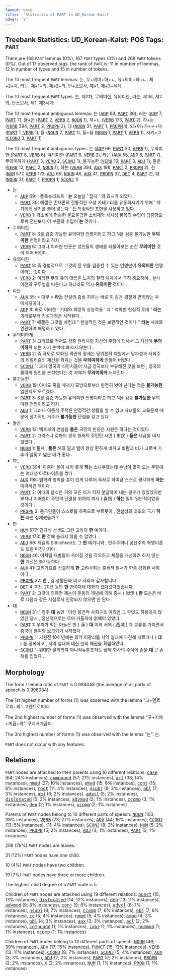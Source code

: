 ```yaml
---
layout: base
title:  'Statistics of PART in UD_Korean-Kaist'
udver: '2'
---
```


## Treebank Statistics: UD_Korean-Kaist: POS Tags: `PART`

There are 168 `PART` lemmas (0%), 167 `PART` types (0%) and 268 `PART` tokens (0%).
Out of 17 observed tags, the rank of `PART` is: 11 in number of lemmas, 12 in number of types and 15 in number of tokens.

The 10 most frequent `PART` lemmas: 는, 무+의미+하+ㄴ, 유+의미+하+ㄴ, 제+2+차, 라는, 제+1+의, 제+2+의, 반+소모사, 제+1, 제+3+세계

The 10 most frequent `PART` types:  는, 제2차, 무의미한, 유의미한, 라는, 제1의, 제2의, 반소모사, 제1, 제3세계

The 10 most frequent ambiguous lemmas: 는 (<tt><a href="ko_kaist-pos-ADP.html">ADP</a></tt> 69, <tt><a href="ko_kaist-pos-PART.html">PART</a></tt> 30), 라는 (<tt><a href="ko_kaist-pos-ADP.html">ADP</a></tt> 7, <tt><a href="ko_kaist-pos-PART.html">PART</a></tt> 7), 들+은 (<tt><a href="ko_kaist-pos-PART.html">PART</a></tt> 2, <tt><a href="ko_kaist-pos-VERB.html">VERB</a></tt> 2, <tt><a href="ko_kaist-pos-NOUN.html">NOUN</a></tt> 1), 하+ㄴ (<tt><a href="ko_kaist-pos-VERB.html">VERB</a></tt> 173, <tt><a href="ko_kaist-pos-PART.html">PART</a></tt> 2), 하+는 (<tt><a href="ko_kaist-pos-VERB.html">VERB</a></tt> 394, <tt><a href="ko_kaist-pos-PART.html">PART</a></tt> 2, <tt><a href="ko_kaist-pos-PROPN.html">PROPN</a></tt> 2), 대 (<tt><a href="ko_kaist-pos-NOUN.html">NOUN</a></tt> 31, <tt><a href="ko_kaist-pos-PART.html">PART</a></tt> 1, <tt><a href="ko_kaist-pos-PROPN.html">PROPN</a></tt> 1), 되+어+가+ㅆ+다 (<tt><a href="ko_kaist-pos-PART.html">PART</a></tt> 1, <tt><a href="ko_kaist-pos-VERB.html">VERB</a></tt> 1), 들 (<tt><a href="ko_kaist-pos-NOUN.html">NOUN</a></tt> 2, <tt><a href="ko_kaist-pos-PART.html">PART</a></tt> 1), 들+을 (<tt><a href="ko_kaist-pos-NOUN.html">NOUN</a></tt> 1, <tt><a href="ko_kaist-pos-PART.html">PART</a></tt> 1, <tt><a href="ko_kaist-pos-VERB.html">VERB</a></tt> 1), 시키+고 (<tt><a href="ko_kaist-pos-CCONJ.html">CCONJ</a></tt> 3, <tt><a href="ko_kaist-pos-PART.html">PART</a></tt> 1)

The 10 most frequent ambiguous types:  는 (<tt><a href="ko_kaist-pos-ADP.html">ADP</a></tt> 69, <tt><a href="ko_kaist-pos-PART.html">PART</a></tt> 30, <tt><a href="ko_kaist-pos-VERB.html">VERB</a></tt> 1), 무의미한 (<tt><a href="ko_kaist-pos-PART.html">PART</a></tt> 8, <tt><a href="ko_kaist-pos-VERB.html">VERB</a></tt> 6), 유의미한 (<tt><a href="ko_kaist-pos-PART.html">PART</a></tt> 8, <tt><a href="ko_kaist-pos-VERB.html">VERB</a></tt> 2), 라는 (<tt><a href="ko_kaist-pos-AUX.html">AUX</a></tt> 55, <tt><a href="ko_kaist-pos-ADP.html">ADP</a></tt> 8, <tt><a href="ko_kaist-pos-PART.html">PART</a></tt> 7), 무의미하게 (<tt><a href="ko_kaist-pos-PART.html">PART</a></tt> 3, <tt><a href="ko_kaist-pos-VERB.html">VERB</a></tt> 2, <tt><a href="ko_kaist-pos-SCONJ.html">SCONJ</a></tt> 1), 불가능한 (<tt><a href="ko_kaist-pos-VERB.html">VERB</a></tt> 19, <tt><a href="ko_kaist-pos-PART.html">PART</a></tt> 3, <tt><a href="ko_kaist-pos-ADJ.html">ADJ</a></tt> 1), 들은 (<tt><a href="ko_kaist-pos-VERB.html">VERB</a></tt> 12, <tt><a href="ko_kaist-pos-PART.html">PART</a></tt> 2, <tt><a href="ko_kaist-pos-NOUN.html">NOUN</a></tt> 1), 하는 (<tt><a href="ko_kaist-pos-VERB.html">VERB</a></tt> 394, <tt><a href="ko_kaist-pos-AUX.html">AUX</a></tt> 198, <tt><a href="ko_kaist-pos-PART.html">PART</a></tt> 2, <tt><a href="ko_kaist-pos-PROPN.html">PROPN</a></tt> 2), 한 (<tt><a href="ko_kaist-pos-NUM.html">NUM</a></tt> 577, <tt><a href="ko_kaist-pos-VERB.html">VERB</a></tt> 173, <tt><a href="ko_kaist-pos-ADJ.html">ADJ</a></tt> 69, <tt><a href="ko_kaist-pos-NOUN.html">NOUN</a></tt> 46, <tt><a href="ko_kaist-pos-AUX.html">AUX</a></tt> 41, <tt><a href="ko_kaist-pos-PROPN.html">PROPN</a></tt> 32, <tt><a href="ko_kaist-pos-DET.html">DET</a></tt> 4, <tt><a href="ko_kaist-pos-PART.html">PART</a></tt> 2), 대 (<tt><a href="ko_kaist-pos-NOUN.html">NOUN</a></tt> 31, <tt><a href="ko_kaist-pos-PART.html">PART</a></tt> 1, <tt><a href="ko_kaist-pos-PROPN.html">PROPN</a></tt> 1, <tt><a href="ko_kaist-pos-SCONJ.html">SCONJ</a></tt> 1)


* 는
  * <tt><a href="ko_kaist-pos-ADP.html">ADP</a></tt> 69: ' 플룩슈리프트 ' <b>는</b> 오늘날 ' 잡지 ' 의 효시가 되었다 .
  * <tt><a href="ko_kaist-pos-PART.html">PART</a></tt> 30: 헤겔은 존재론의 전통적인 오성 카테고리를 유동화시키기 위해 ' 자기에게 생기를 불어 넣는다 ' <b>는</b> 특징적인 표현을 사용하고 있다 .
  * <tt><a href="ko_kaist-pos-VERB.html">VERB</a></tt> 1: 과소비에 편승한 불요불급한 소비재와 사치성 품목의 수입이 급증함으로써 전년보다 이 부문의 수입이 <b>는</b> 것이다 .
* 무의미한
  * <tt><a href="ko_kaist-pos-PART.html">PART</a></tt> 8: S를 검증 가능한 유의미한 언명이라고 하고 N을 검증 불가능한 <b>무의미한</b> 언명이라고 하자 .
  * <tt><a href="ko_kaist-pos-VERB.html">VERB</a></tt> 6: 그러나 이러한 반문은 성인들의 생애를 되돌아보는 순간 <b>무의미한</b> 것이 되어 버린다 .
* 유의미한
  * <tt><a href="ko_kaist-pos-PART.html">PART</a></tt> 8: 즉 경험적으로 그것의 진 위를 검증할 수 있는 언명만이 <b>유의미한</b> 언명이라는 것이다 .
  * <tt><a href="ko_kaist-pos-VERB.html">VERB</a></tt> 2: 이러한 무와 유의 대립은 노자의 철학 체계에서 극히 중요하며 , 설사 이전의 구두법을 따른다고 하더라도 역시 <b>유의미한</b> 것이다 .
* 라는
  * <tt><a href="ko_kaist-pos-AUX.html">AUX</a></tt> 55: < 대부 > <b>라는</b> 전설의 중심 지주는 바로 이 같은 경찰과 면죄라는 두 메시지이다 .
  * <tt><a href="ko_kaist-pos-ADP.html">ADP</a></tt> 8: 바로 이러한 ' 기대와 희망의 상승작용 ' 과 ' 척박한 현실적 토대 ' <b>라는</b> 괴리로부터 건설과정은 시작된다 .
  * <tt><a href="ko_kaist-pos-PART.html">PART</a></tt> 7: 헤겔은 그것을 예컨대 " 현실적인 것은 보편적인 것이다 " <b>라는</b> 사례와 연관하여 해명하고 있다 .
* 무의미하게
  * <tt><a href="ko_kaist-pos-PART.html">PART</a></tt> 3: 그러므로 적어도 검증 원리처럼 자신의 주장에 의해서 그 자신이 <b>무의미하게</b> 되는 자기 논박에 빠지지 않는다 .
  * <tt><a href="ko_kaist-pos-VERB.html">VERB</a></tt> 2: 즉 극도로 악화된 객관적 정세는 당위론적 차원에서 당파성과 사회주의 리얼리즘의 재건을 외치는 것을 <b>무의미하게</b> 만들어 버렸다 .
  * <tt><a href="ko_kaist-pos-SCONJ.html">SCONJ</a></tt> 1: 과거 영국의 식민지들이 지금 영국보다 부유해진 것을 보면 , 영국의 몰락의 원인을 분석한다는 것 자체가 <b>무의미하게</b> 느껴진다 .
* 불가능한
  * <tt><a href="ko_kaist-pos-VERB.html">VERB</a></tt> 19: 아마도 죽을 때까지 모방으로부터 완전히 벗어 난다는 것은 <b>불가능한</b> 일인지도 모르겠다 .
  * <tt><a href="ko_kaist-pos-PART.html">PART</a></tt> 3: S를 검증 가능한 유의미한 언명이라고 하고 N을 검증 <b>불가능한</b> 무의미한 언명이라고 하자 .
  * <tt><a href="ko_kaist-pos-ADJ.html">ADJ</a></tt> 1: 그러나 이동식 주택은 안정적인 생활을 할 수 없고 자녀들의 교육문제 때문에 장기적인 거주가 <b>불가능한</b> 단점을 갖고 있다 .
* 들은
  * <tt><a href="ko_kaist-pos-VERB.html">VERB</a></tt> 12: 백후보의 연설을 <b>들은</b> 국민의 반응은 시원은 하다는 것이었다 .
  * <tt><a href="ko_kaist-pos-PART.html">PART</a></tt> 2: 그리스나 로마의 경우 원래의 주민인 시민 ( 市民 ) <b>들은</b> 세금을 내지 않았다 .
  * <tt><a href="ko_kaist-pos-NOUN.html">NOUN</a></tt> 1: 둘째 , <b>들은</b> 해와 달과 별이 항상 환하게 비취고 바람과 비가 고르며 기후가 알맞고 넓은 데가 좋다 .
* 하는
  * <tt><a href="ko_kaist-pos-VERB.html">VERB</a></tt> 394: 아줌마 둘이 사이 좋게 <b>하는</b> 스나쿠였는데 손님이 많이 오는 주말에는 여대생 아르바이트를 썼다 .
  * <tt><a href="ko_kaist-pos-AUX.html">AUX</a></tt> 198: 법학의 영역을 흥미 있게 다루어 독자로 하여금 스스로 생각하게 <b>하는</b> 매력적인 책이다 .
  * <tt><a href="ko_kaist-pos-PART.html">PART</a></tt> 2: 이때의 음식은 거의 모든 이가 각자 분담하여 내는 경우가 있었겠지만 부자나 지배층이 주민의 단결을 위하여 희사 ( 喜捨 ) <b>하는</b> 일이 일반적이었을 것이다 .
  * <tt><a href="ko_kaist-pos-PROPN.html">PROPN</a></tt> 2: 중국인들이 스스로를 하족으로 부르듯이 , 전설상의 최초의 국가 <b>하는</b> 과연 실재했을까 ?
* 한
  * <tt><a href="ko_kaist-pos-NUM.html">NUM</a></tt> 577: 김규식 선생도 그런 고아의 <b>한</b> 예이다 .
  * <tt><a href="ko_kaist-pos-VERB.html">VERB</a></tt> 173: <b>한</b> 것에 놀라지 않을 수 없었다 .
  * <tt><a href="ko_kaist-pos-ADJ.html">ADJ</a></tt> 69: 헤겔의 Sittlichkeit도 그 <b>한</b> 예거니와 , 민주주의나 공산주의 혁명이론도 또한 마찬가지다 .
  * <tt><a href="ko_kaist-pos-NOUN.html">NOUN</a></tt> 46: 이처럼 재벌들이 쓰러질 것을 각오하고 체질을 개선하려 하지 않는 <b>한</b> 개선은 불가능하다 .
  * <tt><a href="ko_kaist-pos-AUX.html">AUX</a></tt> 41: 고려가요를 산출하게 <b>한</b> 고려사회는 중세적 질서가 한층 강화된 사회이다 .
  * <tt><a href="ko_kaist-pos-PROPN.html">PROPN</a></tt> 32: <b>한</b> , 일 생활문화 비교 사회자 감사합니다 .
  * <tt><a href="ko_kaist-pos-DET.html">DET</a></tt> 4: 지난 20년 동안 <b>한</b> 250차례 대화가 왔다갔다했습니다 .
  * <tt><a href="ko_kaist-pos-PART.html">PART</a></tt> 2: 그것에 의하면 제논이 운동의 개념에 의해 증시 ( 證示 ) <b>한</b> 모순은 바로 다음과 같은 사실로서 인정되지 않으면 안 된다 .
* 대
  * <tt><a href="ko_kaist-pos-NOUN.html">NOUN</a></tt> 31: ' 영주 <b>대</b> 농민 ' 이란 봉건적 사회구조 이외엔 그 무엇도 허용되지 않았던 당시 , 정신적으로는 로마 카톨릭에 얽매어 있었다 .
  * <tt><a href="ko_kaist-pos-PART.html">PART</a></tt> 1: 우리가 먹는 마늘은 한 ( 漢 ) <b>대</b> 이래 서역 ( 西域 ) 과 교류를 가지면서 중국에 들여와 보급되기 시작했다 .
  * <tt><a href="ko_kaist-pos-PROPN.html">PROPN</a></tt> 1: 기원전 104 년에는 외척 이광리를 서역 일대에 파견해 페르가나 ( <b>대</b> ) 를 정복하고 , 서역 일대에 대한 한의 패권을 확립하였다 .
  * <tt><a href="ko_kaist-pos-SCONJ.html">SCONJ</a></tt> 1: 위대한 물리학자 아니작뉴튼조차도 남해 회사의 주식에 손을 <b>대</b> 큰 손해를 입었다 .

## Morphology

The form / lemma ratio of `PART` is 0.994048 (the average of all parts of speech is 0.998034).

The 1st highest number of forms (1) was observed with the lemma “고+엔트로피+의”: 고엔트로피의.

The 2nd highest number of forms (1) was observed with the lemma “구+지배+계급+의”: 구지배계급의.

The 3rd highest number of forms (1) was observed with the lemma “는”: 는.

`PART` does not occur with any features.


## Relations

`PART` nodes are attached to their parents using 16 different relations: <tt><a href="ko_kaist-dep-case.html">case</a></tt> (64; 24% instances), <tt><a href="ko_kaist-dep-compound.html">compound</a></tt> (57; 21% instances), <tt><a href="ko_kaist-dep-acl.html">acl</a></tt> (38; 14% instances), <tt><a href="ko_kaist-dep-nmod.html">nmod</a></tt> (27; 10% instances), <tt><a href="ko_kaist-dep-amod.html">amod</a></tt> (15; 6% instances), <tt><a href="ko_kaist-dep-conj.html">conj</a></tt> (15; 6% instances), <tt><a href="ko_kaist-dep-root.html">root</a></tt> (11; 4% instances), <tt><a href="ko_kaist-dep-nsubj.html">nsubj</a></tt> (8; 3% instances), <tt><a href="ko_kaist-dep-obl.html">obl</a></tt> (7; 3% instances), <tt><a href="ko_kaist-dep-obj.html">obj</a></tt> (6; 2% instances), <tt><a href="ko_kaist-dep-advcl.html">advcl</a></tt> (5; 2% instances), <tt><a href="ko_kaist-dep-dislocated.html">dislocated</a></tt> (5; 2% instances), <tt><a href="ko_kaist-dep-advmod.html">advmod</a></tt> (3; 1% instances), <tt><a href="ko_kaist-dep-ccomp.html">ccomp</a></tt> (3; 1% instances), <tt><a href="ko_kaist-dep-dep.html">dep</a></tt> (2; 1% instances), <tt><a href="ko_kaist-dep-xcomp.html">xcomp</a></tt> (2; 1% instances)

Parents of `PART` nodes belong to 10 different parts of speech: <tt><a href="ko_kaist-pos-NOUN.html">NOUN</a></tt> (103; 38% instances), <tt><a href="ko_kaist-pos-VERB.html">VERB</a></tt> (73; 27% instances), <tt><a href="ko_kaist-pos-ADV.html">ADV</a></tt> (44; 16% instances), <tt><a href="ko_kaist-pos-CCONJ.html">CCONJ</a></tt> (13; 5% instances),  (11; 4% instances), <tt><a href="ko_kaist-pos-SCONJ.html">SCONJ</a></tt> (8; 3% instances), <tt><a href="ko_kaist-pos-NUM.html">NUM</a></tt> (5; 2% instances), <tt><a href="ko_kaist-pos-PROPN.html">PROPN</a></tt> (5; 2% instances), <tt><a href="ko_kaist-pos-ADJ.html">ADJ</a></tt> (4; 1% instances), <tt><a href="ko_kaist-pos-PART.html">PART</a></tt> (2; 1% instances)

208 (78%) `PART` nodes are leaves.

31 (12%) `PART` nodes have one child.

10 (4%) `PART` nodes have two children.

19 (7%) `PART` nodes have three or more children.

The highest child degree of a `PART` node is 5.

Children of `PART` nodes are attached using 19 different relations: <tt><a href="ko_kaist-dep-punct.html">punct</a></tt> (15; 13% instances), <tt><a href="ko_kaist-dep-dislocated.html">dislocated</a></tt> (14; 12% instances), <tt><a href="ko_kaist-dep-dep.html">dep</a></tt> (13; 11% instances), <tt><a href="ko_kaist-dep-advmod.html">advmod</a></tt> (9; 8% instances), <tt><a href="ko_kaist-dep-conj.html">conj</a></tt> (9; 8% instances), <tt><a href="ko_kaist-dep-advcl.html">advcl</a></tt> (8; 7% instances), <tt><a href="ko_kaist-dep-nsubj.html">nsubj</a></tt> (8; 7% instances), <tt><a href="ko_kaist-dep-ccomp.html">ccomp</a></tt> (7; 6% instances), <tt><a href="ko_kaist-dep-obj.html">obj</a></tt> (7; 6% instances), <tt><a href="ko_kaist-dep-cc.html">cc</a></tt> (5; 4% instances), <tt><a href="ko_kaist-dep-nmod.html">nmod</a></tt> (5; 4% instances), <tt><a href="ko_kaist-dep-amod.html">amod</a></tt> (4; 3% instances), <tt><a href="ko_kaist-dep-obl.html">obl</a></tt> (4; 3% instances), <tt><a href="ko_kaist-dep-aux.html">aux</a></tt> (3; 3% instances), <tt><a href="ko_kaist-dep-acl.html">acl</a></tt> (2; 2% instances), <tt><a href="ko_kaist-dep-compound.html">compound</a></tt> (1; 1% instances), <tt><a href="ko_kaist-dep-iobj.html">iobj</a></tt> (1; 1% instances), <tt><a href="ko_kaist-dep-nummod.html">nummod</a></tt> (1; 1% instances), <tt><a href="ko_kaist-dep-xcomp.html">xcomp</a></tt> (1; 1% instances)

Children of `PART` nodes belong to 13 different parts of speech: <tt><a href="ko_kaist-pos-NOUN.html">NOUN</a></tt> (46; 39% instances), <tt><a href="ko_kaist-pos-ADV.html">ADV</a></tt> (17; 15% instances), <tt><a href="ko_kaist-pos-PUNCT.html">PUNCT</a></tt> (15; 13% instances), <tt><a href="ko_kaist-pos-VERB.html">VERB</a></tt> (13; 11% instances), <tt><a href="ko_kaist-pos-CCONJ.html">CCONJ</a></tt> (8; 7% instances), <tt><a href="ko_kaist-pos-SCONJ.html">SCONJ</a></tt> (5; 4% instances), <tt><a href="ko_kaist-pos-AUX.html">AUX</a></tt> (3; 3% instances), <tt><a href="ko_kaist-pos-ADJ.html">ADJ</a></tt> (2; 2% instances), <tt><a href="ko_kaist-pos-PART.html">PART</a></tt> (2; 2% instances), <tt><a href="ko_kaist-pos-PROPN.html">PROPN</a></tt> (2; 2% instances), <tt><a href="ko_kaist-pos-X.html">X</a></tt> (2; 2% instances), <tt><a href="ko_kaist-pos-NUM.html">NUM</a></tt> (1; 1% instances), <tt><a href="ko_kaist-pos-PRON.html">PRON</a></tt> (1; 1% instances)

